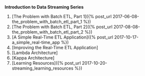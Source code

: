   
**Introduction to Data Streaming Series**
1. [The Problem with Batch ETL, Part 1]({% post_url 2017-06-08-the_problem_with_batch_etl_part_1 %})
2. [The Problem with Batch ETL, Part 2]({% post_url 2017-08-08-the_problem_with_batch_etl_part_2 %})
3. [A Simple Real-Time ETL Application]({% post_url 2017-10-17-a_simple_real-time_app %})
4. [Improving the Real-Time ETL Application]
5. [Lambda Architecture]
6. [Kappa Architecture]
7. [Learning Resources]({% post_url 2017-10-20-streaming_learning_resources %})
  